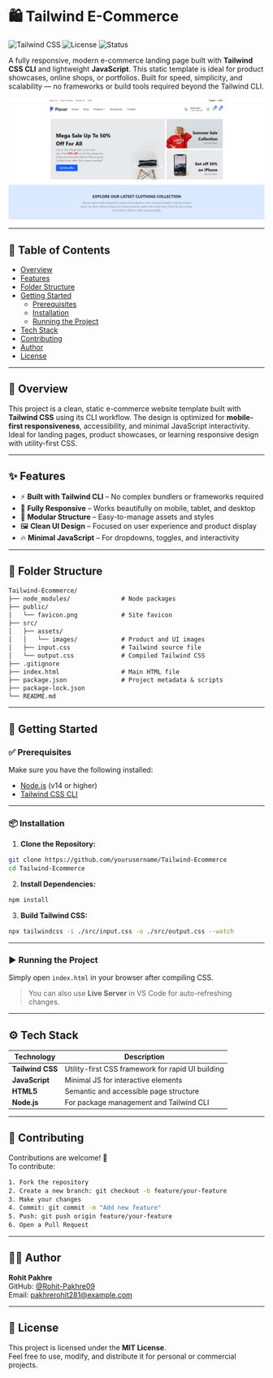 # 🛍️ Tailwind E-Commerce

![Tailwind CSS](https://img.shields.io/badge/Tailwind_CSS-3.x-blue?logo=tailwindcss)
![License](https://img.shields.io/badge/License-MIT-green)
![Status](https://img.shields.io/badge/Status-Complete-brightgreen)

A fully responsive, modern e-commerce landing page built with **Tailwind CSS CLI** and lightweight **JavaScript**. This static template is ideal for product showcases, online shops, or portfolios. Built for speed, simplicity, and scalability — no frameworks or build tools required beyond the Tailwind CLI.

<img src="./src/assets/Tailwind E-commerce.png" alt="E-commerce Preview">

---

## 📑 Table of Contents

- [Overview](#overview)
- [Features](#features)
- [Folder Structure](#folder-structure)
- [Getting Started](#getting-started)
  - [Prerequisites](#prerequisites)
  - [Installation](#installation)
  - [Running the Project](#running-the-project)
- [Tech Stack](#tech-stack)
- [Contributing](#contributing)
- [Author](#author)
- [License](#license)

---

## 🧩 Overview

This project is a clean, static e-commerce website template built with **Tailwind CSS** using its CLI workflow. The design is optimized for **mobile-first responsiveness**, accessibility, and minimal JavaScript interactivity. Ideal for landing pages, product showcases, or learning responsive design with utility-first CSS.

---

## ✨ Features

- ⚡ **Built with Tailwind CLI** – No complex bundlers or frameworks required
- 📱 **Fully Responsive** – Works beautifully on mobile, tablet, and desktop
- 🧩 **Modular Structure** – Easy-to-manage assets and styles
- 🖼️ **Clean UI Design** – Focused on user experience and product display
- 🔥 **Minimal JavaScript** – For dropdowns, toggles, and interactivity

---

## 📁 Folder Structure

```plaintext
Tailwind-Ecommerce/
├── node_modules/              # Node packages
├── public/
│   └── favicon.png            # Site favicon
├── src/
│   ├── assets/
│   │   └── images/            # Product and UI images
│   ├── input.css              # Tailwind source file
│   └── output.css             # Compiled Tailwind CSS
├── .gitignore
├── index.html                 # Main HTML file
├── package.json               # Project metadata & scripts
├── package-lock.json
└── README.md
```

---

## 🚀 Getting Started

### ✅ Prerequisites

Make sure you have the following installed:
- [Node.js](https://nodejs.org/en/) (v14 or higher)
- [Tailwind CSS CLI](https://tailwindcss.com/docs/installation)

---

### 📦 Installation

1. **Clone the Repository:**

```bash
git clone https://github.com/yourusername/Tailwind-Ecommerce
cd Tailwind-Ecommerce
```

2. **Install Dependencies:**

```bash
npm install
```

3. **Build Tailwind CSS:**

```bash
npx tailwindcss -i ./src/input.css -o ./src/output.css --watch
```

---

### ▶️ Running the Project

Simply open `index.html` in your browser after compiling CSS.

> You can also use **Live Server** in VS Code for auto-refreshing changes.

---

## ⚙️ Tech Stack

| Technology     | Description                                      |
|----------------|--------------------------------------------------|
| **Tailwind CSS** | Utility-first CSS framework for rapid UI building |
| **JavaScript**   | Minimal JS for interactive elements             |
| **HTML5**        | Semantic and accessible page structure          |
| **Node.js**      | For package management and Tailwind CLI         |

---

## 🤝 Contributing

Contributions are welcome! 🚀  
To contribute:

```bash
1. Fork the repository
2. Create a new branch: git checkout -b feature/your-feature
3. Make your changes
4. Commit: git commit -m "Add new feature"
5. Push: git push origin feature/your-feature
6. Open a Pull Request
```

---

## 👨‍💻 Author

**Rohit Pakhre**  
GitHub: [@Rohit-Pakhre09](https://github.com/Rohit-Pakhre09)  
Email: pakhrerohit281@example.com

---

## 📄 License

This project is licensed under the **MIT License**.  
Feel free to use, modify, and distribute it for personal or commercial projects.
